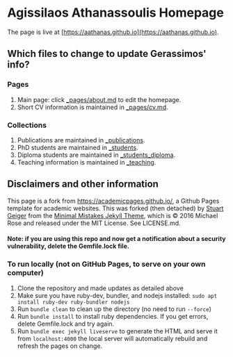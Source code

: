 # Agissilaos Athanassoulis Homepage

The page is live at [https://aathanas.github.io](https://aathanas.github.io).

## Which files to change to update Gerassimos' info?

### Pages
1. Main page: click [_pages/about.md](https://github.com/aathanas/aathanas.github.io/edit/master/_pages/about.md) to edit the homepage.
1. Short CV information is maintained in [_pages/cv.md](https://github.com/aathanas/aathanas.github.io/blob/master/_pages/cv.md).

### Collections
1. Publications are maintained in [_publications](https://github.com/aathanas/aathanas.github.io/tree/master/_publications).
1. PhD students are maintained in [_students](https://github.com/aathanas/aathanas.github.io/tree/master/_students).
1. Diploma students are maintained in [_students_diploma](https://github.com/aathanas/aathanas.github.io/tree/master/_students_diploma).
1. Teaching information is maintained in [_teaching](https://github.com/aathanas/aathanas.github.io/tree/master/_teaching).

## Disclaimers and other information

This page is a fork from https://academicpages.github.io/, a Github Pages template for academic websites. This was forked (then detached) by [Stuart Geiger](https://github.com/staeiou) from the [Minimal Mistakes Jekyll Theme](https://mmistakes.github.io/minimal-mistakes/), which is © 2016 Michael Rose and released under the MIT License. See LICENSE.md.

#### Note: if you are using this repo and now get a notification about a security vulnerability, delete the Gemfile.lock file. 

### To run locally (not on GitHub Pages, to serve on your own computer)

1. Clone the repository and made updates as detailed above
1. Make sure you have ruby-dev, bundler, and nodejs installed: `sudo apt install ruby-dev ruby-bundler nodejs`
1. Run `bundle clean` to clean up the directory (no need to run `--force`)
1. Run `bundle install` to install ruby dependencies. If you get errors, delete Gemfile.lock and try again.
1. Run `bundle exec jekyll liveserve` to generate the HTML and serve it from `localhost:4000` the local server will automatically rebuild and refresh the pages on change.

